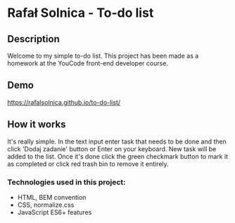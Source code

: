 # Rafał Solnica - To-do list

## Description

Welcome to my simple to-do list. This project has been made as a homework at the YouCode front-end developer course.

## Demo

https://rafalsolnica.github.io/to-do-list/

## How it works

It's really simple. In the text input enter task that needs to be done and then click 'Dodaj zadanie' button or Enter on your keyboard. New task will be added to the list. Once it's done click the green checkmark button to mark it as completed or click red trash bin to remove it entirely.

### Technologies used in this project:

-   HTML, BEM convention
-   CSS, normalize.css
-   JavaScript ES6+ features
